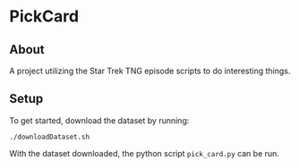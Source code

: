 # PickCard
## About
A project utilizing the Star Trek TNG episode scripts to do interesting things.

## Setup
To get started, download the dataset by running:

```
./downloadDataset.sh
```

With the dataset downloaded, the python script `pick_card.py` can be run.